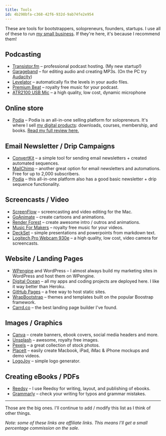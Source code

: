 ```yaml
---
title: Tools
id: 4b298bfa-c368-42f6-932d-9ab74fe2e954
---
```

These are tools for bootstrappers, solopreneurs, founders, startups. I use all of these to run <a href="https://megamaker.co">my small business</a>. If they're here, it's because I recommend them!

<h2>Podcasting</h2>

<ul>
    <li><a href="https://transistor.fm/?utm_source=justinjackson.ca&amp;utm_medium=link&amp;utm_campaign=jjlinks">Transistor.fm</a> – professional podcast hosting. (My new startup!)</li>
    <li><a href="http://www.apple.com/ca/mac/garageband/">Garageband</a> – for editing audio and creating MP3s. (On the PC try <a href="http://www.audacityteam.org/">Audacity</a>)</li>
    <li><a href="http://www.conversationsnetwork.org/levelator">Levelator</a> – automatically fix the levels in your audio files.</li>
    <li><a href="https://www.premiumbeat.com/">Premium Beat</a> – royalty free music for your podcast.</li>
    <li><a href="http://www.amazon.ca/gp/product/B004QJOZS4/ref=as_li_qf_sp_asin_il_tl?ie=UTF8&amp;camp=15121&amp;creative=330641&amp;creativeASIN=B004QJOZS4&amp;linkCode=as2&amp;tag=justjackblog-20">ATR2100 USB Mic</a> – a high quality, low cost, dynamic microphone</li>
</ul>

<h2>Online store</h2>

<ul>
    <li><a href="http://partners.withcoach.com/41479/4006">Podia</a> – Podia is an all-in-one selling platform for solopreneurs. It's where I sell <a href="https://justinjackson.podia.com/#courses">my digital products</a>: downloads, courses, membership, and books. <a href="https://megamaker.co/podia/">Read my full review here.</a></li>
</ul>

<h2>Email Newsletter / Drip Campaigns</h2>

<ul>
    <li><a href="http://mbsy.co/convertkit/75552">ConvertKit</a> – a simple tool for sending email newsletters + created automated sequences.</li>
    <li><a href="http://eepurl.com/cB6cCz">MailChimp</a> – another great option for email newsletters and automations. Free for up to 2,000 subscribers.</li>
    <li><a href="http://partners.withcoach.com/41479/4006">Podia</a> – this all-in-one platform also has a good basic newsletter + drip sequence functionality.</li>
</ul>

<h2>Screencasts / Video</h2>

<ul>
    <li><a href="https://store.telestream.net/affiliate.php?ACCOUNT=TELESTRE&amp;AFFILIATE=89620&amp;PATH=http://www.telestream.net/screenflow/">ScreenFlow</a> – screencasting and video editing for the Mac.</li>
    <li><a href="http://tracking.goanimate.com/aff_c?offer_id=4&amp;aff_id=3045">GoAnimate</a> – create cartoons and animations.</li>
    <li><a href="https://www.renderforest.com/signup?afil_link=b665a03f47f3bdf1c4c943105a4c7b47">Render Forest</a> – create awesome intro / outros and animations.</li>
    <li><a href="https://musicformakers.com/">Music For Makers</a> – royalty free music for your videos.</li>
    <li><a href="http://www.decksetapp.com/">DeckSet</a> – simple presentations and powerpoints from markdown text.</li>
    <li><a href="http://www.logitech.com/en-us/product/c930e-webcam">Logitech Pro Webcam 930e</a> – a high quality, low cost, video camera for screencasts.</li>
</ul>

<h2>Website / Landing Pages</h2>

<ul>
    <li><a href="http://wpengine.com/?SSAID=760553">WPengine</a> and WordPress – I almost always build my marketing sites in WordPress and host them on WPengine.</li>
    <li><a href="https://m.do.co/c/d12c8c2c375a">Digital Ocean</a> – all my apps and coding projects are deployed here. I like it way better than Heroku.</li>
    <li><a href="https://pages.github.com/">GitHub Pages</a> – a free way to host static sites.</li>
    <li><a href="https://wrapbootstrap.com/">WrapBootstrap</a> – themes and templates built on the popular Boostrap framework.</li>
    <li><a href="https://carrd.co/">Carrd.co</a> – the best landing page builder I've found.</li>
</ul>

<h2>Images / Graphics</h2>

<ul>
    <li><a href="https://canva.com">Canva</a> – create banners, ebook covers, social media headers and more.</li>
    <li><a href="http://unsplash.com">Unsplash</a> – awesome, royalty free images.</li>
    <li><a href="https://www.pexels.com/">Pexels</a> – a great collection of stock photos.</li>
    <li><a href="https://placeit.net/">PlaceIt</a> – easily create Macbook, iPad, iMac &amp; iPhone mockups and demo videos.</li>
    <li><a href="https://www.logojoy.com/">LogoJoy</a> – simple logo generator.</li>
</ul>

<h2>Creating eBooks / PDFs</h2>

<ul>
    <li><a href="https://reedsy.com/">Reedsy</a> – I use Reedsy for writing, layout, and publishing of ebooks.</li>
    <li><a href="https://www.grammarly.com/">Grammarly</a> – check your writing for typos and grammar mistakes.</li>
</ul>

<hr />

Those are the big ones. I'll continue to add / modify this list as I think of other things.

<em>Note: some of these links are affiliate links. This means I'll get a small percentage commission on the sale.</em>